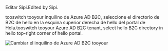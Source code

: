 <span data-ttu-id="e64e1-101">Editar Sipi.</span><span class="sxs-lookup"><span data-stu-id="e64e1-101">Edited by Sipi.</span></span>

<span data-ttu-id="e64e1-102">tooswitch tooyour inquilino de Azure AD B2C, seleccione el directorio de B2C de hello en la esquina superior derecha de hello del portal de Hola.</span><span class="sxs-lookup"><span data-stu-id="e64e1-102">tooswitch tooyour Azure AD B2C tenant, select hello B2C directory in hello top-right corner of hello portal.</span></span>

![Cambiar el inquilino de Azure AD B2C tooyour](./media/active-directory-b2c-switch-b2c-tenant/switch-to-b2c-tenant.png)
